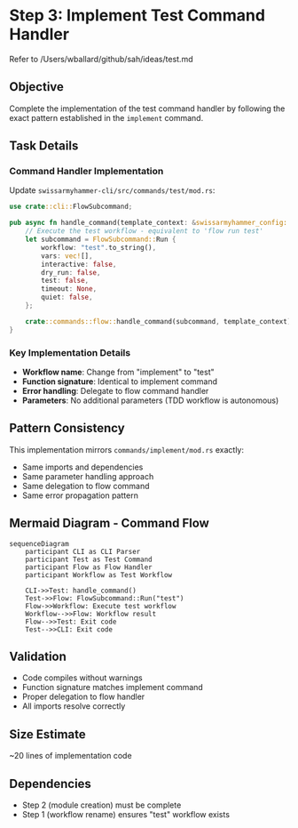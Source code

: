 # Step 3: Implement Test Command Handler

Refer to /Users/wballard/github/sah/ideas/test.md

## Objective
Complete the implementation of the test command handler by following the exact pattern established in the `implement` command.

## Task Details

### Command Handler Implementation
Update `swissarmyhammer-cli/src/commands/test/mod.rs`:

```rust
use crate::cli::FlowSubcommand;

pub async fn handle_command(template_context: &swissarmyhammer_config::TemplateContext) -> i32 {
    // Execute the test workflow - equivalent to 'flow run test'
    let subcommand = FlowSubcommand::Run {
        workflow: "test".to_string(),
        vars: vec![],
        interactive: false,
        dry_run: false,
        test: false,
        timeout: None,
        quiet: false,
    };

    crate::commands::flow::handle_command(subcommand, template_context).await
}
```

### Key Implementation Details
- **Workflow name**: Change from "implement" to "test"
- **Function signature**: Identical to implement command
- **Error handling**: Delegate to flow command handler
- **Parameters**: No additional parameters (TDD workflow is autonomous)

## Pattern Consistency
This implementation mirrors `commands/implement/mod.rs` exactly:
- Same imports and dependencies
- Same parameter handling approach  
- Same delegation to flow command
- Same error propagation pattern

## Mermaid Diagram - Command Flow
```mermaid
sequenceDiagram
    participant CLI as CLI Parser
    participant Test as Test Command
    participant Flow as Flow Handler
    participant Workflow as Test Workflow
    
    CLI->>Test: handle_command()
    Test->>Flow: FlowSubcommand::Run("test")
    Flow->>Workflow: Execute test workflow
    Workflow-->>Flow: Workflow result
    Flow-->>Test: Exit code
    Test-->>CLI: Exit code
```

## Validation
- Code compiles without warnings
- Function signature matches implement command
- Proper delegation to flow handler
- All imports resolve correctly

## Size Estimate  
~20 lines of implementation code

## Dependencies
- Step 2 (module creation) must be complete
- Step 1 (workflow rename) ensures "test" workflow exists